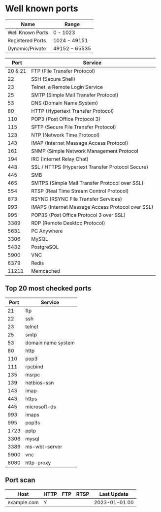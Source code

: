 # Well known ports

Name            |Range
----------------|---------------
Well Known Ports| 0 - 1023
Registered Ports| 1024 - 49151
Dynamic/Private | 49152 - 65535

Port    | Service
--------|---------
20 & 21 | FTP (File Transfer Protocol)
22 | SSH (Secure Shell)
23 | Telnet, a Remote Login Service
25 | SMTP (Simple Mail Transfer Protocol)
53 | DNS (Domain Name System)
80 | HTTP (Hypertext Transfer Protocol)
110 | POP3 (Post Office Protocol 3)
115 | SFTP (Secure File Transfer Protocol)
123 | NTP (Network Time Protocol)
143 | IMAP (Internet Message Access Protocol)
161 | SNMP (Simple Network Management Protocol
194 | IRC (Internet Relay Chat)
443 | SSL / HTTPS (Hypertext Transfer Protocol Secure)
445 | SMB
465 | SMTPS (Simple Mail Transfer Protocol over SSL)
554 | RTSP (Real Time Stream Control Protocol)
873 | RSYNC (RSYNC File Transfer Services)
993 | IMAPS (Internet Message Access Protocol over SSL)
995 | POP3S (Post Office Protocol 3 over SSL)
3389 | RDP (Remote Desktop Protocol)
5631 | PC Anywhere
3306 | MySQL
5432 | PostgreSQL
5900 | VNC
6379 | Redis
11211 | Memcached

## Top 20 most checked ports

Port|Service
----|-------
21| ftp
22| ssh
23| telnet
25| smtp
53| domain name system
80| http
110| pop3
111| rpcbind
135| msrpc
139| netbios-ssn
143| imap
443| https
445| microsoft-ds
993| imaps
995| pop3s
1723| pptp
3306| mysql
3389| ms-wbt-server
5900| vnc
8080| http-proxy


## Port scan

Host|HTTP|FTP|RTSP|Last Update|
----|----|---|----|-----------|
example.com|Y| | |2023-01-01 00|01|11|
